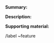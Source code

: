 **Summary:**
<!--
Summarize the topic of your feature request/suggestion. Try to use a
descriptive title for the issue.
-->


**Description:**
<!--
Longer and detailed description
-->

**Supporting material:**
<!--
You might have already some material or even preliminary code
that serves to document the suggestion. Ideally, it would be in
a Gitlab project, but you could attach other (not too large) files
-->


/label ~feature
